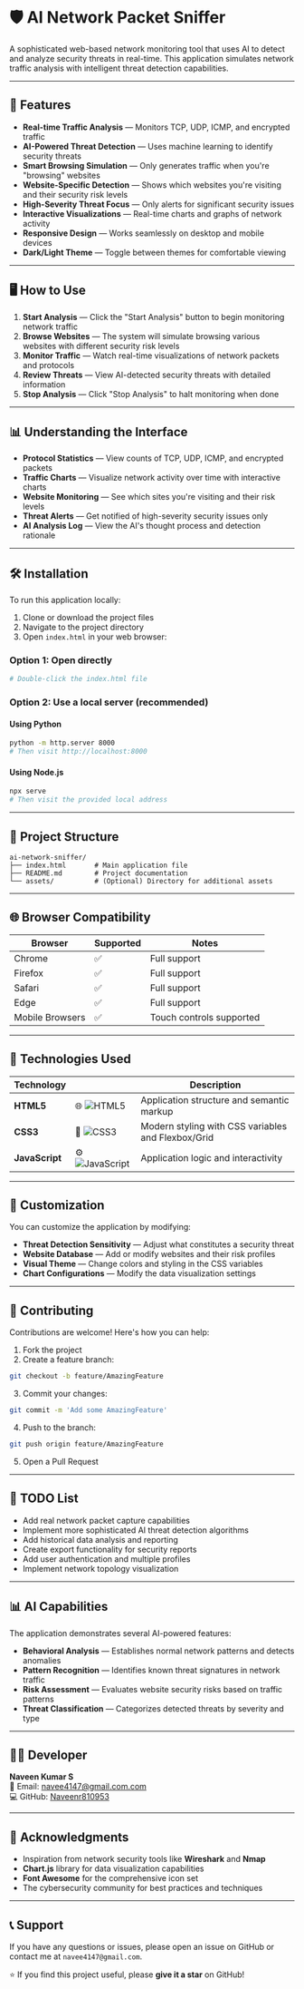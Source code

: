 # 🛡️ AI Network Packet Sniffer

A sophisticated web-based network monitoring tool that uses AI to detect and analyze security threats in real-time. This application simulates network traffic analysis with intelligent threat detection capabilities.

---

## 🎯 Features

- **Real-time Traffic Analysis** — Monitors TCP, UDP, ICMP, and encrypted traffic  
- **AI-Powered Threat Detection** — Uses machine learning to identify security threats  
- **Smart Browsing Simulation** — Only generates traffic when you're "browsing" websites  
- **Website-Specific Detection** — Shows which websites you're visiting and their security risk levels  
- **High-Severity Threat Focus** — Only alerts for significant security issues  
- **Interactive Visualizations** — Real-time charts and graphs of network activity  
- **Responsive Design** — Works seamlessly on desktop and mobile devices  
- **Dark/Light Theme** — Toggle between themes for comfortable viewing  

---

## 🖥️ How to Use

1. **Start Analysis** — Click the "Start Analysis" button to begin monitoring network traffic  
2. **Browse Websites** — The system will simulate browsing various websites with different security risk levels  
3. **Monitor Traffic** — Watch real-time visualizations of network packets and protocols  
4. **Review Threats** — View AI-detected security threats with detailed information  
5. **Stop Analysis** — Click "Stop Analysis" to halt monitoring when done  

---

## 📊 Understanding the Interface

- **Protocol Statistics** — View counts of TCP, UDP, ICMP, and encrypted packets  
- **Traffic Charts** — Visualize network activity over time with interactive charts  
- **Website Monitoring** — See which sites you're visiting and their risk levels  
- **Threat Alerts** — Get notified of high-severity security issues only  
- **AI Analysis Log** — View the AI's thought process and detection rationale  

---

## 🛠️ Installation

To run this application locally:

1. Clone or download the project files  
2. Navigate to the project directory  
3. Open `index.html` in your web browser:

### Option 1: Open directly
```bash
# Double-click the index.html file
```

### Option 2: Use a local server (recommended)

#### Using Python
```bash
python -m http.server 8000
# Then visit http://localhost:8000
```

#### Using Node.js
```bash
npx serve
# Then visit the provided local address
```

---

## 📁 Project Structure

```
ai-network-sniffer/
├── index.html       # Main application file
├── README.md        # Project documentation
└── assets/          # (Optional) Directory for additional assets
```

---

## 🌐 Browser Compatibility

| Browser         | Supported | Notes                         |
|-----------------|-----------|-------------------------------|
| Chrome          | ✅         | Full support                  |
| Firefox         | ✅         | Full support                  |
| Safari          | ✅         | Full support                  |
| Edge            | ✅         | Full support                  |
| Mobile Browsers | ✅         | Touch controls supported      |

---

## 🔧 Technologies Used

| Technology       |                                                                  | Description                                      |
|------------------|----------------------------------------------------------------------|--------------------------------------------------|
| **HTML5**        | 🌐 ![HTML5](https://img.icons8.com/color/24/html-5--v1.png)          | Application structure and semantic markup        |
| **CSS3**         | 🎨 ![CSS3](https://img.icons8.com/color/24/css3.png)                 | Modern styling with CSS variables and Flexbox/Grid |
| **JavaScript**   | ⚙️ ![JavaScript](https://img.icons8.com/color/24/javascript.png)     | Application logic and interactivity              |
 

---

## 🎨 Customization

You can customize the application by modifying:

- **Threat Detection Sensitivity** — Adjust what constitutes a security threat  
- **Website Database** — Add or modify websites and their risk profiles  
- **Visual Theme** — Change colors and styling in the CSS variables  
- **Chart Configurations** — Modify the data visualization settings  

---

## 🤝 Contributing

Contributions are welcome! Here's how you can help:

1. Fork the project  
2. Create a feature branch:
```bash
git checkout -b feature/AmazingFeature
```

3. Commit your changes:
```bash
git commit -m 'Add some AmazingFeature'
```

4. Push to the branch:
```bash
git push origin feature/AmazingFeature
```

5. Open a Pull Request  

---

## 📝 TODO List

- Add real network packet capture capabilities  
- Implement more sophisticated AI threat detection algorithms  
- Add historical data analysis and reporting  
- Create export functionality for security reports  
- Add user authentication and multiple profiles  
- Implement network topology visualization  

---

## 📊 AI Capabilities

The application demonstrates several AI-powered features:

- **Behavioral Analysis** — Establishes normal network patterns and detects anomalies  
- **Pattern Recognition** — Identifies known threat signatures in network traffic  
- **Risk Assessment** — Evaluates website security risks based on traffic patterns  
- **Threat Classification** — Categorizes detected threats by severity and type  

---

## 👨‍💻 Developer

**Naveen Kumar S**  
📧 Email: navee4147@gmail.com.com  
💻 GitHub: [Naveenr810953](https://github.com/Naveenr810953)

---

## 🙏 Acknowledgments

- Inspiration from network security tools like **Wireshark** and **Nmap**  
- **Chart.js** library for data visualization capabilities  
- **Font Awesome** for the comprehensive icon set  
- The cybersecurity community for best practices and techniques  

---

## 📞 Support

If you have any questions or issues, please open an issue on GitHub or contact me at `navee4147@gmail.com`.  

⭐️ If you find this project useful, please **give it a star** on GitHub!
